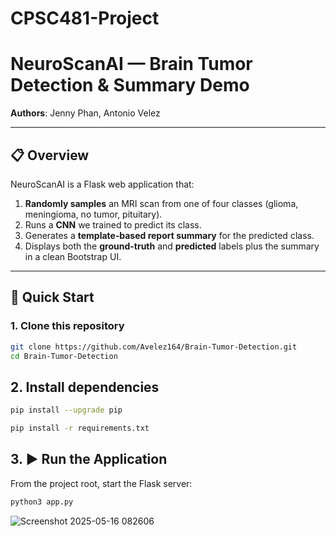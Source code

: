 # CPSC481-Project
# NeuroScanAI — Brain Tumor Detection & Summary Demo

**Authors**: Jenny Phan, Antonio Velez  

---

## 📋 Overview

NeuroScanAI is a Flask web application that:

1. **Randomly samples** an MRI scan from one of four classes (glioma, meningioma, no tumor, pituitary).  
2. Runs a **CNN** we trained to predict its class.  
3. Generates a **template‐based report summary** for the predicted class.  
4. Displays both the **ground-truth** and **predicted** labels plus the summary in a clean Bootstrap UI.

---

## 🚀 Quick Start

### 1. Clone this repository
```bash
git clone https://github.com/Avelez164/Brain-Tumor-Detection.git
cd Brain-Tumor-Detection
```````

## 2. Install dependencies
```bash
pip install --upgrade pip

pip install -r requirements.txt
```````


## 3. ▶️ Run the Application
From the project root, start the Flask server:
```bash
python3 app.py
```````

![Screenshot 2025-05-16 082606](https://github.com/user-attachments/assets/d51e726b-5f9d-4680-bf2e-b12a4aaaa4e0)

